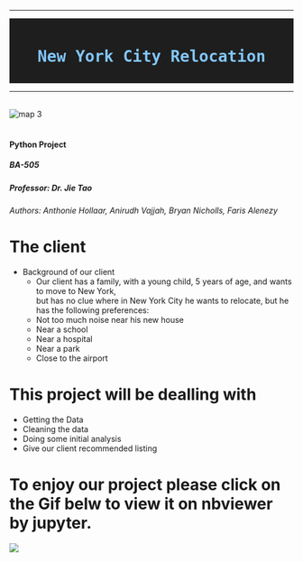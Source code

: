 


---

<div style="color: #d4d4d4; background-color: #1e1e1e; font-family: 'monospace', Consolas, 'Courier New', monospace; font-weight: normal; font-size: 14px; line-height: 19px; white-space: pre;">
<h1 style="text-align: center;"><strong><span style="color: #82c6ff;">New&nbsp;York&nbsp;City&nbsp;Relocation</span></strong></h1>
</div>


---

<br>
<img src="https://i.imgur.com/IcMiyyD.png"
     alt="map 3"
     style="float: left; margin-right: 10px;" />
<br>
<br>



#### Python Project
##### BA-505
##### Professor: Dr. Jie Tao
###### Authors: Anthonie Hollaar, Anirudh Vajjah, Bryan Nicholls, Faris Alenezy
# The client 
  * Background of our client <br>
    * Our client has a family, with a young child, 5 years of age, and wants to  move to New York,  <br> but has no clue where in New York City he wants to relocate, but he has the following preferences: 
     * Not too much noise near his new house
     * Near a school
     * Near a hospital
     * Near a park
     * Close to the airport

# This project will be dealling with 
- Getting the Data
- Cleaning the data
- Doing some initial analysis
- Give our client  recommended listing

# To enjoy our project please click on the Gif belw to view it on nbviewer by jupyter.

<!-- [![FVCproductions](https://s4.gifyu.com/images/ezgif-5-a8bcda1316a9-1.gif)](http://fvcproductions.com) -->
[![](https://s4.gifyu.com/images/ezgif-5-a8bcda1316a9-1.gif)](https://nbviewer.jupyter.org/github/Fairfield-University-BA505/final-project-fa2019-international-dt/blob/master/Faris.ipynb)

